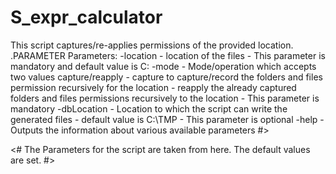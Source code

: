 # S_expr_calculator

This script captures/re-applies permissions of the provided location.
.PARAMETER
Parameters:
       -location  - location of the files
                                       - This parameter is mandatory and default value is C:
       -mode  - Mode/operation which accepts two values capture/reapply
                  - capture to capture/record the folders and files permission recursively for the location
                  - reapply the already captured folders and files permissions recursively to the location
                  - This parameter is mandatory
        -dbLocation - Location to which the script can write the generated files
                         - default value is C:\TMP
                         - This parameter is optional
        -help        - Outputs the information about various available parameters
#>

<#
The Parameters for the script are taken from here. The default values are set.
#>
